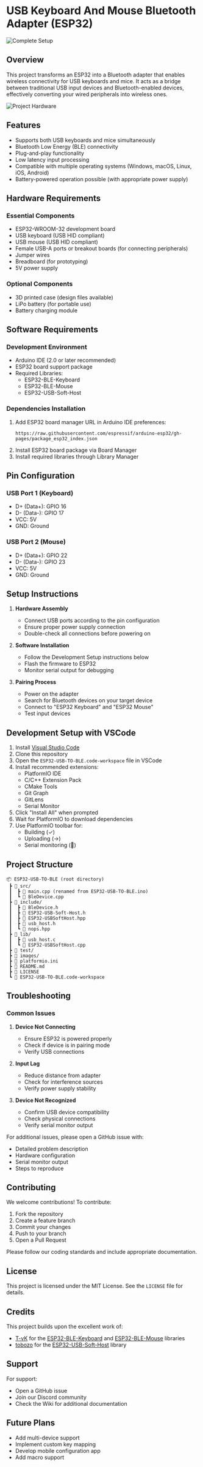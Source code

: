 # USB Keyboard And Mouse Bluetooth Adapter (ESP32)

![Complete Setup](images/keyboard-and-mouse.jpg)

## Overview

This project transforms an ESP32 into a Bluetooth adapter that enables wireless connectivity for USB keyboards and mice. It acts as a bridge between traditional USB input devices and Bluetooth-enabled devices, effectively converting your wired peripherals into wireless ones.

![Project Hardware](images/image.jpg)

## Features

- Supports both USB keyboards and mice simultaneously
- Bluetooth Low Energy (BLE) connectivity
- Plug-and-play functionality
- Low latency input processing
- Compatible with multiple operating systems (Windows, macOS, Linux, iOS, Android)
- Battery-powered operation possible (with appropriate power supply)

## Hardware Requirements

### Essential Components

- ESP32-WROOM-32 development board
- USB keyboard (USB HID compliant)
- USB mouse (USB HID compliant)
- Female USB-A ports or breakout boards (for connecting peripherals)
- Jumper wires
- Breadboard (for prototyping)
- 5V power supply

### Optional Components

- 3D printed case (design files available)
- LiPo battery (for portable use)
- Battery charging module

## Software Requirements

### Development Environment

- Arduino IDE (2.0 or later recommended)
- ESP32 board support package
- Required Libraries:
  - ESP32-BLE-Keyboard
  - ESP32-BLE-Mouse
  - ESP32-USB-Soft-Host

### Dependencies Installation

1. Add ESP32 board manager URL in Arduino IDE preferences:
   ```
   https://raw.githubusercontent.com/espressif/arduino-esp32/gh-pages/package_esp32_index.json
   ```
2. Install ESP32 board package via Board Manager
3. Install required libraries through Library Manager

## Pin Configuration

### USB Port 1 (Keyboard)

- D+ (Data+): GPIO 16
- D- (Data-): GPIO 17
- VCC: 5V
- GND: Ground

### USB Port 2 (Mouse)

- D+ (Data+): GPIO 22
- D- (Data-): GPIO 23
- VCC: 5V
- GND: Ground

## Setup Instructions

1. **Hardware Assembly**

   - Connect USB ports according to the pin configuration
   - Ensure proper power supply connection
   - Double-check all connections before powering on

2. **Software Installation**

   - Follow the Development Setup instructions below
   - Flash the firmware to ESP32
   - Monitor serial output for debugging

3. **Pairing Process**
   - Power on the adapter
   - Search for Bluetooth devices on your target device
   - Connect to "ESP32 Keyboard" and "ESP32 Mouse"
   - Test input devices

## Development Setup with VSCode

1. Install [Visual Studio Code](https://code.visualstudio.com/)
2. Clone this repository
3. Open the `ESP32-USB-TO-BLE.code-workspace` file in VSCode
4. Install recommended extensions:
   - PlatformIO IDE
   - C/C++ Extension Pack
   - CMake Tools
   - Git Graph
   - GitLens
   - Serial Monitor
5. Click "Install All" when prompted
6. Wait for PlatformIO to download dependencies
7. Use PlatformIO toolbar for:
   - Building (✓)
   - Uploading (→)
   - Serial monitoring (🔌)

## Project Structure

```
📦 ESP32-USB-TO-BLE (root directory)
 ┣ 📂 src/
 ┃  ┣ 📜 main.cpp (renamed from ESP32-USB-TO-BLE.ino)
 ┃  ┗ 📜 BleDevice.cpp
 ┣ 📂 include/
 ┃  ┣ 📜 BleDevice.h
 ┃  ┣ 📜 ESP32-USB-Soft-Host.h
 ┃  ┣ 📜 ESP32-USBSoftHost.hpp
 ┃  ┣ 📜 usb_host.h
 ┃  ┗ 📜 nops.hpp
 ┣ 📂 lib/
 ┃  ┣ 📜 usb_host.c
 ┃  ┗ 📜 ESP32-USBSoftHost.cpp
 ┣ 📂 test/
 ┣ 📂 images/
 ┣ 📜 platformio.ini
 ┣ 📜 README.md
 ┣ 📜 LICENSE
 ┗ 📜 ESP32-USB-TO-BLE.code-workspace
```

## Troubleshooting

### Common Issues

1. **Device Not Connecting**

   - Ensure ESP32 is powered properly
   - Check if device is in pairing mode
   - Verify USB connections

2. **Input Lag**

   - Reduce distance from adapter
   - Check for interference sources
   - Verify power supply stability

3. **Device Not Recognized**
   - Confirm USB device compatibility
   - Check physical connections
   - Verify serial monitor output

For additional issues, please open a GitHub issue with:

- Detailed problem description
- Hardware configuration
- Serial monitor output
- Steps to reproduce

## Contributing

We welcome contributions! To contribute:

1. Fork the repository
2. Create a feature branch
3. Commit your changes
4. Push to your branch
5. Open a Pull Request

Please follow our coding standards and include appropriate documentation.

## License

This project is licensed under the MIT License. See the `LICENSE` file for details.

## Credits

This project builds upon the excellent work of:

- [T-vK](https://github.com/T-vK) for the [ESP32-BLE-Keyboard](https://github.com/T-vK/ESP32-BLE-Keyboard) and [ESP32-BLE-Mouse](https://github.com/T-vK/ESP32-BLE-Mouse) libraries
- [tobozo](https://github.com/tobozo) for the [ESP32-USB-Soft-Host](https://github.com/tobozo/ESP32-USB-Soft-Host) library

## Support

For support:

- Open a GitHub issue
- Join our Discord community
- Check the Wiki for additional documentation

## Future Plans

- Add multi-device support
- Implement custom key mapping
- Develop mobile configuration app
- Add macro support
